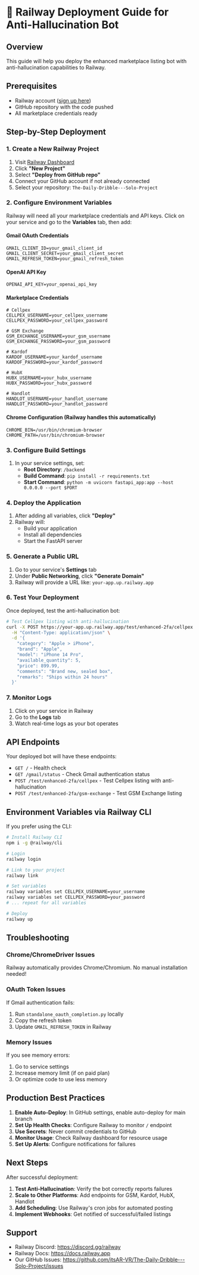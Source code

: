 # 🚂 Railway Deployment Guide for Anti-Hallucination Bot

## Overview
This guide will help you deploy the enhanced marketplace listing bot with anti-hallucination capabilities to Railway.

## Prerequisites
- Railway account ([sign up here](https://railway.app))
- GitHub repository with the code pushed
- All marketplace credentials ready

## Step-by-Step Deployment

### 1. Create a New Railway Project

1. Visit [Railway Dashboard](https://railway.app/dashboard)
2. Click **"New Project"**
3. Select **"Deploy from GitHub repo"**
4. Connect your GitHub account if not already connected
5. Select your repository: `The-Daily-Dribble---Solo-Project`

### 2. Configure Environment Variables

Railway will need all your marketplace credentials and API keys. Click on your service and go to the **Variables** tab, then add:

#### Gmail OAuth Credentials
```
GMAIL_CLIENT_ID=your_gmail_client_id
GMAIL_CLIENT_SECRET=your_gmail_client_secret
GMAIL_REFRESH_TOKEN=your_gmail_refresh_token
```

#### OpenAI API Key
```
OPENAI_API_KEY=your_openai_api_key
```

#### Marketplace Credentials
```
# Cellpex
CELLPEX_USERNAME=your_cellpex_username
CELLPEX_PASSWORD=your_cellpex_password

# GSM Exchange
GSM_EXCHANGE_USERNAME=your_gsm_username
GSM_EXCHANGE_PASSWORD=your_gsm_password

# Kardof
KARDOF_USERNAME=your_kardof_username
KARDOF_PASSWORD=your_kardof_password

# HubX
HUBX_USERNAME=your_hubx_username
HUBX_PASSWORD=your_hubx_password

# Handlot
HANDLOT_USERNAME=your_handlot_username
HANDLOT_PASSWORD=your_handlot_password
```

#### Chrome Configuration (Railway handles this automatically)
```
CHROME_BIN=/usr/bin/chromium-browser
CHROME_PATH=/usr/bin/chromium-browser
```

### 3. Configure Build Settings

1. In your service settings, set:
   - **Root Directory**: `/backend`
   - **Build Command**: `pip install -r requirements.txt`
   - **Start Command**: `python -m uvicorn fastapi_app:app --host 0.0.0.0 --port $PORT`

### 4. Deploy the Application

1. After adding all variables, click **"Deploy"**
2. Railway will:
   - Build your application
   - Install all dependencies
   - Start the FastAPI server

### 5. Generate a Public URL

1. Go to your service's **Settings** tab
2. Under **Public Networking**, click **"Generate Domain"**
3. Railway will provide a URL like: `your-app.up.railway.app`

### 6. Test Your Deployment

Once deployed, test the anti-hallucination bot:

```bash
# Test Cellpex listing with anti-hallucination
curl -X POST https://your-app.up.railway.app/test/enhanced-2fa/cellpex \
  -H "Content-Type: application/json" \
  -d '{
    "category": "Apple > iPhone",
    "brand": "Apple",
    "model": "iPhone 14 Pro",
    "available_quantity": 5,
    "price": 899.99,
    "comments": "Brand new, sealed box",
    "remarks": "Ships within 24 hours"
  }'
```

### 7. Monitor Logs

1. Click on your service in Railway
2. Go to the **Logs** tab
3. Watch real-time logs as your bot operates

## API Endpoints

Your deployed bot will have these endpoints:

- `GET /` - Health check
- `GET /gmail/status` - Check Gmail authentication status
- `POST /test/enhanced-2fa/cellpex` - Test Cellpex listing with anti-hallucination
- `POST /test/enhanced-2fa/gsm-exchange` - Test GSM Exchange listing

## Environment Variables via Railway CLI

If you prefer using the CLI:

```bash
# Install Railway CLI
npm i -g @railway/cli

# Login
railway login

# Link to your project
railway link

# Set variables
railway variables set CELLPEX_USERNAME=your_username
railway variables set CELLPEX_PASSWORD=your_password
# ... repeat for all variables

# Deploy
railway up
```

## Troubleshooting

### Chrome/ChromeDriver Issues
Railway automatically provides Chrome/Chromium. No manual installation needed!

### OAuth Token Issues
If Gmail authentication fails:
1. Run `standalone_oauth_completion.py` locally
2. Copy the refresh token
3. Update `GMAIL_REFRESH_TOKEN` in Railway

### Memory Issues
If you see memory errors:
1. Go to service settings
2. Increase memory limit (if on paid plan)
3. Or optimize code to use less memory

## Production Best Practices

1. **Enable Auto-Deploy**: In GitHub settings, enable auto-deploy for main branch
2. **Set Up Health Checks**: Configure Railway to monitor `/` endpoint
3. **Use Secrets**: Never commit credentials to GitHub
4. **Monitor Usage**: Check Railway dashboard for resource usage
5. **Set Up Alerts**: Configure notifications for failures

## Next Steps

After successful deployment:

1. **Test Anti-Hallucination**: Verify the bot correctly reports failures
2. **Scale to Other Platforms**: Add endpoints for GSM, Kardof, HubX, Handlot
3. **Add Scheduling**: Use Railway's cron jobs for automated posting
4. **Implement Webhooks**: Get notified of successful/failed listings

## Support

- Railway Discord: https://discord.gg/railway
- Railway Docs: https://docs.railway.app
- Our GitHub Issues: https://github.com/itsAR-VR/The-Daily-Dribble---Solo-Project/issues
